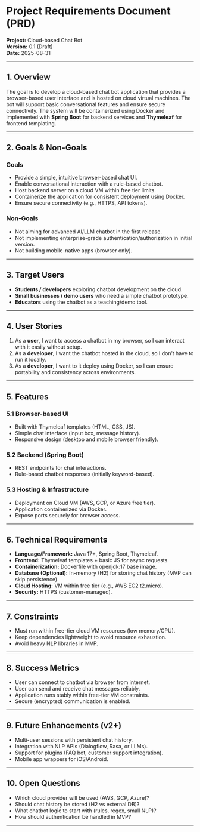 # Project Requirements Document (PRD)
**Project:** Cloud-based Chat Bot   
**Version:** 0.1 (Draft)  
**Date:** 2025-08-31  

---

## 1. Overview
The goal is to develop a cloud-based chat bot application that provides a browser-based user interface and is hosted on cloud virtual machines. The bot will support basic conversational features and ensure secure connectivity. The system will be containerized using Docker and implemented with **Spring Boot** for backend services and **Thymeleaf** for frontend templating.

---

## 2. Goals & Non-Goals
### Goals
- Provide a simple, intuitive browser-based chat UI.
- Enable conversational interaction with a rule-based chatbot.
- Host backend server on a cloud VM within free tier limits.
- Containerize the application for consistent deployment using Docker.
- Ensure secure connectivity (e.g., HTTPS, API tokens).

### Non-Goals
- Not aiming for advanced AI/LLM chatbot in the first release.
- Not implementing enterprise-grade authentication/authorization in initial version.
- Not building mobile-native apps (browser only).

---

## 3. Target Users
- **Students / developers** exploring chatbot development on the cloud.
- **Small businesses / demo users** who need a simple chatbot prototype.
- **Educators** using the chatbot as a teaching/demo tool.

---

## 4. User Stories
1. As a **user**, I want to access a chatbot in my browser, so I can interact with it easily without setup.
2. As a **developer**, I want the chatbot hosted in the cloud, so I don’t have to run it locally.
4. As a **developer**, I want to it deploy using Docker, so I can ensure portability and consistency across environments.

---

## 5. Features
### 5.1 Browser-based UI
- Built with Thymeleaf templates (HTML, CSS, JS).
- Simple chat interface (input box, message history).
- Responsive design (desktop and mobile browser friendly).

### 5.2 Backend (Spring Boot)
- REST endpoints for chat interactions.
- Rule-based chatbot responses (initially keyword-based).

### 5.3 Hosting & Infrastructure
- Deployment on Cloud VM (AWS, GCP, or Azure free tier).
- Application containerized via Docker.
- Expose ports securely for browser access.

---

## 6. Technical Requirements
- **Language/Framework:** Java 17+, Spring Boot, Thymeleaf.
- **Frontend:** Thymeleaf templates + basic JS for async requests.
- **Containerization:** Dockerfile with openjdk:17 base image.
- **Database (Optional):** In-memory (H2) for storing chat history (MVP can skip persistence).
- **Cloud Hosting:** VM within free tier (e.g., AWS EC2 t2.micro).
- **Security:** HTTPS (customer-managed).

---

## 7. Constraints
- Must run within free-tier cloud VM resources (low memory/CPU).
- Keep dependencies lightweight to avoid resource exhaustion.
- Avoid heavy NLP libraries in MVP.

---

## 8. Success Metrics
- User can connect to chatbot via browser from internet.
- User can send and receive chat messages reliably.
- Application runs stably within free-tier VM constraints.
- Secure (encrypted) communication is enabled.

---

## 9. Future Enhancements (v2+)
- Multi-user sessions with persistent chat history.
- Integration with NLP APIs (Dialogflow, Rasa, or LLMs).
- Support for plugins (FAQ bot, customer support integration).
- Mobile app wrappers for iOS/Android.

---


## 10. Open Questions
- Which cloud provider will be used (AWS, GCP, Azure)?
- Should chat history be stored (H2 vs external DB)?
- What chatbot logic to start with (rules, regex, small NLP)?
- How should authentication be handled in MVP?

---

